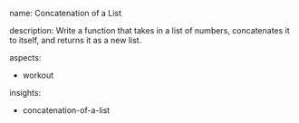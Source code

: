 name: Concatenation of a List

description: Write a function that takes in a list of numbers, concatenates it to itself, and returns it as a new list.


aspects:
  - workout

insights:
  - concatenation-of-a-list